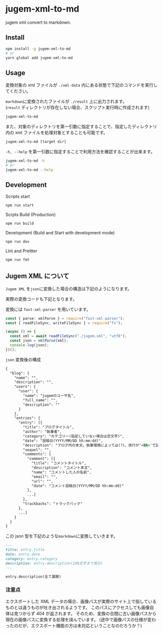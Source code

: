 # jugem-xml-to-md

jugem xml convert to markdown.

## Install

```bash
npm install -g jugem-xml-to-md
# or
yarn global add jugem-xml-to-md
```

## Usage

変換対象の xml ファイルが `./xml-data` 内にある状態で下記のコマンドを実行してください。

`markdown`に変換されたファイルが `./result` 上に出力されます。  
(`result` ディレクトリが存在しない場合、スクリプト実行時に作成されます)

```bash
jugem-xml-to-md
```

また、対象のディレクトリを第一引数に指定することで、指定したディレクトリ内の xml ファイルを処理対象とすることも可能です。

```bash
jugem-xml-to-md [target dir]
```

`-h, --help` を第一引数に指定することで利用方法を確認することが出来ます。

```bash
jugem-xml-to-md -h
# or
jugem-xml-to-md --help
```

## Development

Scripts start

```bash
npm run start
```

Scrpts Build (Production)

```bash
npm run build
```

Development (Build and Start with development mode)

```bash
npm run dev
```

Lint and Preitter

```bash
npm run fmt
```

## Jugem XML について

`Jugem XML` を`json`に変換した場合の構造は下記のようになります。

実際の変換コードも下記となります。

変換には `fast-xml-parser` を用いています。

```typescript
const { parse: xmlParse } = require("fast-xml-parser");
const { readFileSync, writeFileSync } = require("fs");

(async () => {
  const xml = await readFileSync("./jugem.xml", "utf8");
  const json = xmlParse(xml);
  console.log(json);
})();
```

`json` 変換後の構成

```xml
{
  "blog": {
    "name": "",
    "description": "",
    "users": {
      "user": {
        "name": "jugemのユーザ名",
        "full_name": "",
        "description": ""
      }
    },
    "entries": {
      "entry": [{
        "title": "ブログタイトル",
        "author": "執筆者",
        "category": "カテゴリー(指定していない場合は空文字)",
        "date": "投稿日(YYYY/MM/DD hh:mm:dd)",
        "description": "ブログ内の本文。執筆環境によっては(?)、改行が'<BR>'で記述されることもある",
        "sequel": "",
        "comments": {
          "comment": [{
            "title": "コメントタイトル",
            "description": "コメント本文",
            "name": "コメントした人の名前",
            "email": "",
            "url": "",
            "date": "コメント投稿日(YYYY/MM/DD hh:mm:dd)"
          },
          ...]
        },
        "trackbacks": "トラックバック"
      },
      ...]
    }
  }
}
```

この json 型を下記のような`markdown`に変換していきます。

```markdown
---
title: entry.title
date: entry.date
category: entry.category
description: entry.description(100文字まで表示)
---

entry.description(全て展開)
```

### 注意点

エクスポートした XML データの場合、画像パスが実際のサイト上で指しているものとは違うものが吐き出されるようです。
このパスにアクセスしても画像自体は見つからず 404 が返されます。
そのため、変換の合間に古い画像パスから現在の画像パスに変換する処理を挟んでいます。
(途中で画像パスの仕様が変わったのだが、エクスポート機能の方は未対応ということなのだろうか？)
